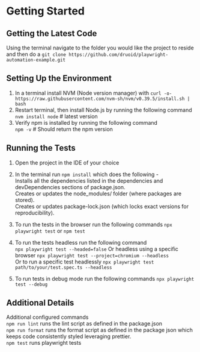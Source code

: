 # Getting Started

## Getting the Latest Code

Using the terminal navigate to the folder you would like the project to reside and then do a `git clone https://github.com/druoid/playwright-automation-example.git`

## Setting Up the Environment

1. In a terminal install NVM (Node version manager) with `curl -o- https://raw.githubusercontent.com/nvm-sh/nvm/v0.39.5/install.sh | bash`
2. Restart terminal, then install Node.js by running the following command  
`nvm install node`       # latest version  
3. Verify npm is installed by running the following command  
`npm -v`   # Should return the npm version

## Running the Tests

1. Open the project in the IDE of your choice
2. In the terminal run `npm install` which does the following -  
    Installs all the dependencies listed in the dependencies and devDependencies sections of package.json.  
    Creates or updates the node_modules/ folder (where packages are stored).  
    Creates or updates package-lock.json (which locks exact versions for reproducibility).

4. To run the tests in the browser run the following commands
`npx playwright test` or `npm test`   
5. To run the tests headless run the following command  
`npx playwright test --headed=false`
Or headless using a specific browser `npx playwright test --project=chromium --headless`  
Or to run a specific test headlessly `npx playwright test path/to/your/test.spec.ts --headless`
6. To run tests in debug mode run the following commands
`npx playwright test --debug`


## Additional Details

Additional configured commands  
`npm run lint` runs the lint script as defined in the package.json  
`npm run format` runs the format script as defined in the package json which keeps code consistently styled leveraging prettier.  
`npm test` runs playwright tests   

